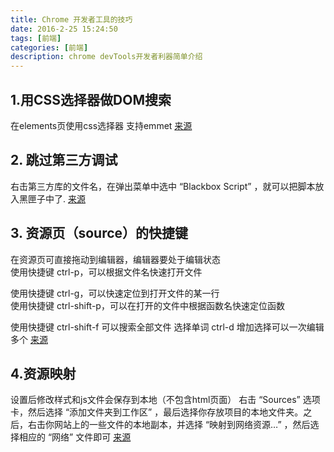 ```yaml
---
title: Chrome 开发者工具的技巧
date: 2016-2-25 15:24:50
tags: [前端]
categories: [前端]
description: chrome devTools开发者利器简单介绍
---
```


## 1.用CSS选择器做DOM搜索
在elements页使用css选择器 支持emmet
[来源][1]
## 2. 跳过第三方调试
右击第三方库的文件名，在弹出菜单中选中 “Blackbox Script” ，就可以把脚本放入黑匣子中了.
[来源][2]
## 3. 资源页（source）的快捷键
在资源页可直接拖动到编辑器，编辑器要处于编辑状态  
使用快捷键 ctrl-p，可以根据文件名快速打开文件  

使用快捷键 ctrl-g，可以快速定位到打开文件的某一行  
使用快捷键 ctrl-shift-p，可以在打开的文件中根据函数名快速定位函数  

使用快捷键 ctrl-shift-f 可以搜索全部文件
选择单词 ctrl-d 增加选择可以一次编辑多个
[来源][2]
## 4.资源映射
设置后修改样式和js文件会保存到本地（不包含html页面）
右击 “Sources” 选项卡，然后选择 “添加文件夹到工作区” ，最后选择你存放项目的本地文件夹。之后，右击你网站上的一些文件的本地副本，并选择 “映射到网络资源…” ，然后选择相应的 “网络” 文件即可
[来源][2]

[1]:http://web.jobbole.com/84300
[2]:http://web.jobbole.com/84148